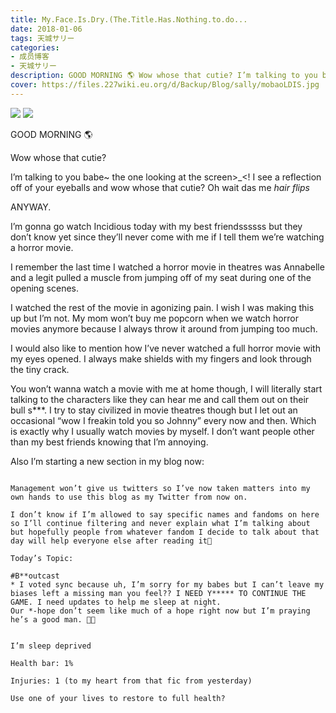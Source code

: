 ```yaml
---
title: My.Face.Is.Dry.(The.Title.Has.Nothing.to.do...
date: 2018-01-06
tags: 天城サリー
categories: 
- 成员博客
- 天城サリー
description: GOOD MORNING 🌎 Wow whose that cutie? I’m talking to you babe~ the one looking at the screen&gt;_&lt;! I see a reflection off of your eyeballs and wow whose that cutie? Oh wait das me *hair flips* ...
cover: https://files.227wiki.eu.org/d/Backup/Blog/sally/mobaoLDIS.jpg 
---
```

![](https://files.227wiki.eu.org/d/Backup/Blog/sally/mobaoLDIS.jpg)
![](https://files.227wiki.eu.org/d/Backup/Blog/sally/mobcPWhuS.jpg)



GOOD MORNING 🌎 

Wow whose that cutie? 

I’m talking to you babe~ the one looking at the screen>_<! I see a reflection off of your eyeballs and wow whose that cutie? Oh wait das me *hair flips* 

ANYWAY.

I’m gonna go watch Incidious today with my best friendssssss but they don’t know yet since they’ll never come with me if I tell them we’re watching a horror movie. 

I remember the last time I watched a horror movie in theatres was Annabelle and a legit pulled a muscle from jumping off of my seat during one of the opening scenes. 

I watched the rest of the movie in agonizing pain. I wish I was making this up but I’m not. My mom won’t buy me popcorn when we watch horror movies anymore because I always throw it around from jumping too much. 

I would also like to mention how I’ve never watched a full horror movie with my eyes opened. I always make shields with my fingers and look through the tiny crack. 



You won’t wanna watch a movie with me at home though, I will literally start talking to the characters like they can hear me and call them out on their bull s***. I try to stay civilized in movie theatres though but I let out an occasional “wow I freakin told you so Johnny” every now and then. Which is exactly why I usually watch movies by myself. I don’t want people other than my best friends knowing that I’m annoying. 


Also I’m starting a new section in my blog now: 


~~~~~ Sally’s Personal Twitter Corner~~~~~

Management won’t give us twitters so I’ve now taken matters into my own hands to use this blog as my Twitter from now on. 

I don’t know if I’m allowed to say specific names and fandoms on here so I’ll continue filtering and never explain what I’m talking about but hopefully people from whatever fandom I decide to talk about that day will help everyone else after reading it🤝 

Today’s Topic:

#B**outcast 
* I voted sync because uh, I’m sorry for my babes but I can’t leave my biases left a missing man you feel?? I NEED Y***** TO CONTINUE THE GAME. I need updates to help me sleep at night.
Our *-hope don’t seem like much of a hope right now but I’m praying he’s a good man. 🙌🏻


I’m sleep deprived 

Health bar: 1%

Injuries: 1 (to my heart from that fic from yesterday) 

Use one of your lives to restore to full health? 




